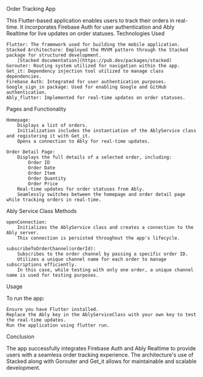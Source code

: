 Order Tracking App

This Flutter-based application enables users to track their orders in real-time. It incorporates Firebase Auth for user authentication and Ably Realtime for live updates on order statuses.
Technologies Used

    Flutter: The framework used for building the mobile application.
    Stacked Architecture: Employed the MVVM pattern through the Stacked package for structured development.
        [Stacked documentation](https://pub.dev/packages/stacked)
    Gorouter: Routing system utilized for navigation within the app.
    Get_it: Dependency injection tool utilized to manage class dependencies.
    Firebase Auth: Integrated for user authentication purposes.
    Google_sign_in package: Used for enabling Google and GitHub authentication.
    Ably_flutter: Implemented for real-time updates on order statuses.

Pages and Functionality

    Homepage:
        Displays a list of orders.
        Initialization includes the instantiation of the AblyService class and registering it with Get_it.
        Opens a connection to Ably for real-time updates.

    Order Detail Page:
        Displays the full details of a selected order, including:
            Order ID
            Order Date
            Order Item
            Order Quantity
            Order Price
        Real-time updates for order statuses from Ably.
        Seamlessly switches between the homepage and order detail page while tracking orders in real-time.

Ably Service Class
Methods

    openConnection:
        Initializes the AblyService class and creates a connection to the Ably server.
        This connection is persisted throughout the app's lifecycle.

    subscribeToOrderChannel(orderId):
        Subscribes to the order channel by passing a specific order ID.
        Utilizes a unique channel name for each order to manage subscriptions efficiently.
        In this case, while testing with only one order, a unique channel name is used for testing purposes.

Usage

To run the app:

    Ensure you have Flutter installed.
    Replace the Ably key in the AblyServiceClass with your own key to test the real-time updates.
    Run the application using flutter run.

Conclusion

The app successfully integrates Firebase Auth and Ably Realtime to provide users with a seamless order tracking experience. The architecture's use of Stacked along with Gorouter and Get_it allows for maintainable and scalable development.